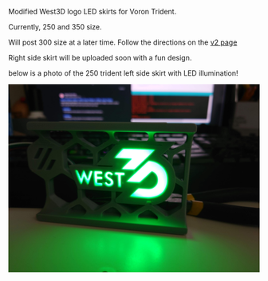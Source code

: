 Modified West3D logo LED skirts for Voron Trident.

Currently, 250 and 350 size.  

Will post 300 size at a later time.  Follow the directions on the [v2 page](https://github.com/oogoom/Voron-Skirt-Mods/blob/main/West3D/V2/) 

Right side skirt will be uploaded soon with a fun design.

below is a photo of the 250 trident left side skirt with LED illumination!

![250 Skirt B LED](https://github.com/oogoom/Voron-Skirt-Mods/blob/main/West3D/Trident/250TridentLed.jpg)
